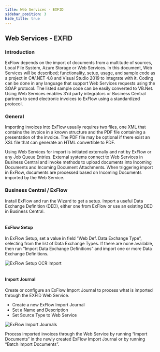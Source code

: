 ```yaml
---
title: Web Services - EXFID
sidebar_position: 3
hide_title: true
---
```

## Web Services - EXFID

### Introduction
ExFlow depends on the import of documents from a multitude of sources, Local File System, Azure Storage or Web Services. In this document, Web Services will be described; functionality, setup, usage, and sample code as a project in C#/.NET 4.8 and Visual Studio 2019 to integrate with it. Coding can be done in any language that support Web Services requests using the SOAP protocol. The listed sample code can be easily converted to VB.Net.<br/>
Using Web Services enables 3’rd party integrators or Business Central partners to send electronic invoices to ExFlow using a standardized protocol.

### General
Importing invoices into ExFlow usually requires two files, one XML that contains the invoice in a known structure and the PDF file containing a presentation of the invoice. The PDF file may be optional if there exist an XSL file that can generate an HTML convertible to PDF.

Using Web Services for import is initiated externally and not by ExFlow or any Job Queue Entries. External systems connect to Web Services in Business Central and invoke methods to upload documents into Incoming Documents and Incoming Document Attachments. When triggering import in ExFlow, documents are processed based on Incoming Documents imported by the Web Service.

### Business Central / ExFlow
Install ExFlow and run the Wizard to get a setup. Import a useful Data Exchange Definition (DED), either one from ExFlow or use an existing DED in Business Central.<br/><br/>

#### ExFlow Setup
In ExFlow Setup, set a value in field “Web Def. Data Exchange Type”, selecting from the list of Data Exchange Types. If there are none available, then run “Import Data Exchange Definitions” and import one or more Data Exchange Definitions.

![ExFlow Setup OCR Import](@site/static/img/media/exflow-setup-ocr-import-002.png)<br/><br/>


#### Import Journal
Create or configure an ExFlow Import Journal to process what is imported through the EXFID Web Service.
* Create a new ExFlow Import Journal
* Set a Name and Description
* Set Source Type to Web Service

![ExFlow Import Journals](@site/static/img/media/import-journals-002.png)

Process imported invoices through the Web Service by running “Import Documents” in the newly created ExFlow Import Journal or by running “Batch Import Documents”.

